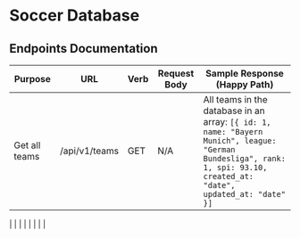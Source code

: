 # Soccer Database

## Endpoints Documentation

| Purpose      | URL              | Verb | Request Body | Sample Response (Happy Path) |
|--------------|------------------|------|--------------|------------------------------|
|Get all teams |/api/v1/teams     | GET  | N/A          | All teams in the database in an array: ```[{ id: 1, name: "Bayern Munich", league: "German Bundesliga", rank: 1, spi: 93.10, created_at: "date", updated_at: "date" }]```|
|
|
|
|
|
|
|
|
